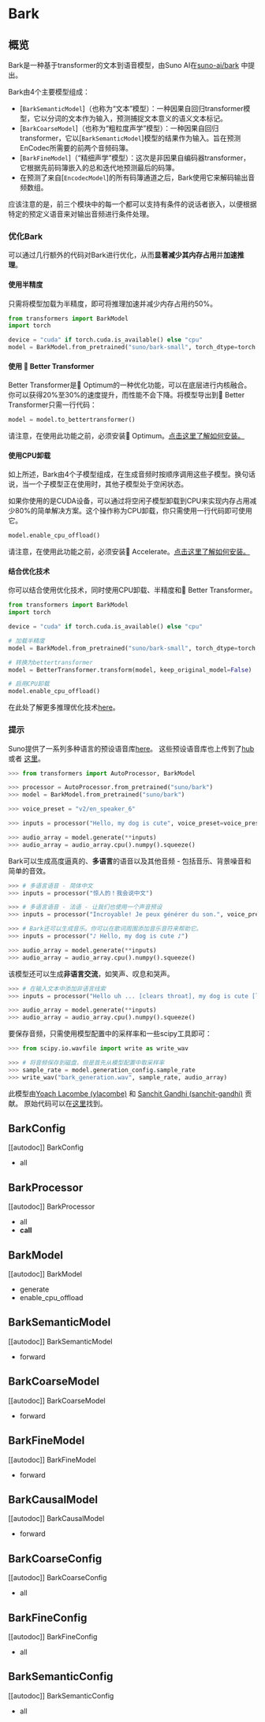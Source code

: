<!--版权 2023 The HuggingFace Team。版权所有。

根据Apache许可证第2.0版许可（“许可证”）; 除非符合许可证要求或书面同意，否则你不得使用此文件。
你可以获取许可证的副本位于

http://www.apache.org/licenses/LICENSE-2.0

除非适用法律要求或书面同意，否则以“按原样”方式分发的软件分发在没有任何种类的条件或保证, 无论是明示还是暗示。有关许可下限制和禁止的特定语言，请参阅许可证。--->

# Bark

## 概览

Bark是一种基于transformer的文本到语音模型，由Suno AI在[suno-ai/bark](https://github.com/suno-ai/bark) 中提出。

Bark由4个主要模型组成：
- [`BarkSemanticModel`]（也称为“文本”模型）：一种因果自回归transformer模型，它以分词的文本作为输入，预测捕捉文本意义的语义文本标记。
- [`BarkCoarseModel`]（也称为“粗粒度声学”模型）：一种因果自回归transformer，它以[`BarkSemanticModel`]模型的结果作为输入。旨在预测EnCodec所需要的前两个音频码簿。
- [`BarkFineModel`]（“精细声学”模型）：这次是非因果自编码器transformer，它根据先前码簿嵌入的总和迭代地预测最后的码簿。
- 在预测了来自[`EncodecModel`]的所有码簿通道之后，Bark使用它来解码输出音频数组。

应该注意的是，前三个模块中的每一个都可以支持有条件的说话者嵌入，以便根据特定的预定义语音来对输出音频进行条件处理。

### 优化Bark

可以通过几行额外的代码对Bark进行优化，从而**显著减少其内存占用**并**加速推理**。

#### 使用半精度

只需将模型加载为半精度，即可将推理加速并减少内存占用约50%。

```python
from transformers import BarkModel
import torch

device = "cuda" if torch.cuda.is_available() else "cpu"
model = BarkModel.from_pretrained("suno/bark-small", torch_dtype=torch.float16).to(device)
```

#### 使用 🤗 Better Transformer

Better Transformer是🤗 Optimum的一种优化功能，可以在底层进行内核融合。你可以获得20%至30%的速度提升，而性能不会下降。将模型导出到🤗 Better Transformer只需一行代码：

```python
model = model.to_bettertransformer()
```

请注意，在使用此功能之前，必须安装🤗 Optimum。[点击这里了解如何安装。](https://huggingface.co/docs/optimum/installation)

#### 使用CPU卸载

如上所述，Bark由4个子模型组成，在生成音频时按顺序调用这些子模型。换句话说，当一个子模型正在使用时，其他子模型处于空闲状态。

如果你使用的是CUDA设备，可以通过将空闲子模型卸载到CPU来实现内存占用减少80%的简单解决方案。这个操作称为CPU卸载，你只需使用一行代码即可使用它。

```python
model.enable_cpu_offload()
```

请注意，在使用此功能之前，必须安装🤗 Accelerate。[点击这里了解如何安装。](https://huggingface.co/docs/accelerate/basic_tutorials/install)

#### 结合优化技术

你可以结合使用优化技术，同时使用CPU卸载、半精度和🤗 Better Transformer。

```python
from transformers import BarkModel
import torch

device = "cuda" if torch.cuda.is_available() else "cpu"

# 加载半精度
model = BarkModel.from_pretrained("suno/bark-small", torch_dtype=torch.float16).to(device)

# 转换为bettertransformer
model = BetterTransformer.transform(model, keep_original_model=False)

# 启用CPU卸载
model.enable_cpu_offload()
```

在此处了解更多推理优化技术[here](https://huggingface.co/docs/transformers/perf_infer_gpu_one)。

### 提示

Suno提供了一系列多种语言的预设语音库[here](https://suno-ai.notion.site/8b8e8749ed514b0cbf3f699013548683?v=bc67cff786b04b50b3ceb756fd05f68c)。
这些预设语音库也上传到了[hub](https://huggingface.co/suno/bark-small/tree/main/speaker_embeddings) 或者 [这里](https://huggingface.co/suno/bark/tree/main/speaker_embeddings)。

```python
>>> from transformers import AutoProcessor, BarkModel

>>> processor = AutoProcessor.from_pretrained("suno/bark")
>>> model = BarkModel.from_pretrained("suno/bark")

>>> voice_preset = "v2/en_speaker_6"

>>> inputs = processor("Hello, my dog is cute", voice_preset=voice_preset)

>>> audio_array = model.generate(**inputs)
>>> audio_array = audio_array.cpu().numpy().squeeze()
```

Bark可以生成高度逼真的、**多语言**的语音以及其他音频 - 包括音乐、背景噪音和简单的音效。

```python
>>> # 多语言语音 - 简体中文
>>> inputs = processor("惊人的！我会说中文")

>>> # 多语言语音 - 法语 - 让我们也使用一个声音预设
>>> inputs = processor("Incroyable! Je peux générer du son.", voice_preset="fr_speaker_5")

>>> # Bark还可以生成音乐。你可以在歌词周围添加音乐音符来帮助它。
>>> inputs = processor("♪ Hello, my dog is cute ♪")

>>> audio_array = model.generate(**inputs)
>>> audio_array = audio_array.cpu().numpy().squeeze()
```

该模型还可以生成**非语言交流**，如笑声、叹息和哭声。

```python
>>> # 在输入文本中添加非语言线索
>>> inputs = processor("Hello uh ... [clears throat], my dog is cute [laughter]")

>>> audio_array = model.generate(**inputs)
>>> audio_array = audio_array.cpu().numpy().squeeze()
```

要保存音频，只需使用模型配置中的采样率和一些scipy工具即可：

```python
>>> from scipy.io.wavfile import write as write_wav

>>> # 将音频保存到磁盘，但是首先从模型配置中取采样率
>>> sample_rate = model.generation_config.sample_rate
>>> write_wav("bark_generation.wav", sample_rate, audio_array)
```

此模型由[Yoach Lacombe (ylacombe)](https://huggingface.co/ylacombe) 和 [Sanchit Gandhi (sanchit-gandhi)](https://github.com/sanchit-gandhi) 贡献。
原始代码可以在[这里](https://github.com/suno-ai/bark)找到。

## BarkConfig

[[autodoc]] BarkConfig
 - all

## BarkProcessor

[[autodoc]] BarkProcessor
 - all
 - __call__

## BarkModel

[[autodoc]] BarkModel
 - generate
 - enable_cpu_offload

## BarkSemanticModel

[[autodoc]] BarkSemanticModel
 - forward

## BarkCoarseModel

[[autodoc]] BarkCoarseModel
 - forward

## BarkFineModel

[[autodoc]] BarkFineModel
 - forward

## BarkCausalModel

[[autodoc]] BarkCausalModel
 - forward

## BarkCoarseConfig

[[autodoc]] BarkCoarseConfig
 - all

## BarkFineConfig

[[autodoc]] BarkFineConfig
 - all

## BarkSemanticConfig

[[autodoc]] BarkSemanticConfig
 - all
